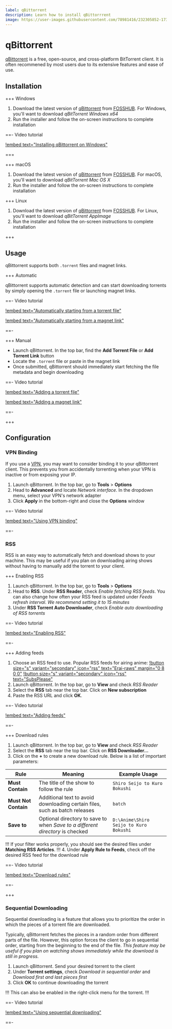 ```yaml
---
label: qBittorrent
description: Learn how to install qBittorrrent
image: https://user-images.githubusercontent.com/78981416/232305852-17383fd0-c7d7-4d1b-b14d-b227f0bd1ac4.png
---
```


# qBittorrent

[qBittorrent](https://www.qbittorrent.org) is a free, open-source, and cross-platform BitTorrent client. It is often recommened by most users due to its extensive features and ease of use.

## Installation

+++ Windows

1. Download the latest version of [qBittorrent](https://www.qbittorrent.org) from [FOSSHUB](https://www.fosshub.com/qBittorrent.html). For Windows, you'll want to download *qBitTorrent Windows x64*
2. Run the installer and follow the on-screen instructions to complete installation

==- Video tutorial

[!embed text="Installing qBittorrent on Windows"](https://files.catbox.moe/gbszk1.mp4)

===

+++ macOS

1. Download the latest version of [qBittorrent](https://www.qbittorrent.org) from [FOSSHUB](https://www.fosshub.com/qBittorrent.html). For macOS, you'll want to download *qBitTorrent Mac OS X*
2. Run the installer and follow the on-screen instructions to complete installation

+++ Linux

1. Download the latest version of [qBittorrent](https://www.qbittorrent.org) from [FOSSHUB](https://www.fosshub.com/qBittorrent.html). For Linux, you'll want to download *qBitTorrent AppImage*
2. Run the installer and follow the on-screen instructions to complete installation

+++

## Usage

qBittorrent supports both `.torrent` files and magnet links.

+++ Automatic

qBittorrent supports automatic detection and can start downloading torrents by simply opening the `.torrent` file or launching magnet links.

==- Video tutorial

[!embed text="Automatically starting from a torrent file"](https://files.catbox.moe/teg6jp.mp4)

[!embed text="Automatically starting from a magnet link"](https://files.catbox.moe/ne13a4.mp4)

==-

+++ Manual

- Launch qBittorrent. In the top bar, find the **Add Torrent File** or **Add Torrent Link** button
- Locate the `.torrent` file or paste in the magnet link
- Once submitted, qBittorrent should immediately start fetching the file metadata and begin downloading

==- Video tutorial

[!embed text="Adding a torrent file"](https://files.catbox.moe/3zdn7i.mp4)

[!embed text="Adding a magnet link"](https://files.catbox.moe/b2e924.mp4)

==-

+++

## Configuration

### VPN Binding

If you use a [VPN](/getting-started/torrenting/#vpn), you may want to consider binding it to your qBittorrent client. This prevents you from accidentally torrenting when your VPN is inactive or from exposing your IP.

1. Launch qBittorrent. In the top bar, go to **Tools** > **Options**
2. Head to **Advanced** and locate *Network interface*. In the dropdown menu, select your VPN's network adapter
3. Click **Apply** in the bottom-right and close the **Options** window

==- Video tutorial

[!embed text="Using VPN binding"](https://files.catbox.moe/3c9ebv.mp4)

==-

### RSS

RSS is an easy way to automatically fetch and download shows to your machine. This may be useful if you plan on downloading airing shows without having to manually add the torrent to your client.

+++ Enabling RSS

1. Launch qBittorrent. In the top bar, go to **Tools** > **Options**
2. Head to **RSS**. Under **RSS Reader**, check *Enable fetching RSS feeds*. You can also change how often your RSS feed is updated under *Feeds refresh interval*. *We recommend setting it to 15 minutes*
3. Under **RSS Torrent Auto Downloader**, check *Enable auto downloading of RSS torrents*

==- Video tutorial

[!embed text="Enabling RSS"](https://files.catbox.moe/vucg2l.mp4)

==-

+++ Adding feeds

1. Choose an RSS feed to use. Popular RSS feeds for airing anime:
[!button size="s" variant="secondary" icon="rss" text="Erai-raws" margin="0 8 0 0"](https://www.erai-raws.info/rss-page/)
[!button size="s" variant="secondary" icon="rss" text="SubsPlease"](https://subsplease.org/rss-feeds/)
2. Launch qBittorrent. In the top bar, go to **View** and check *RSS Reader*
3. Select the **RSS** tab near the top bar. Click on **New subscription**
4. Paste the RSS URL and click **OK**.

==- Video tutorial

[!embed text="Adding feeds"](https://files.catbox.moe/wzpm3n.mp4)

==-

+++ Download rules

1. Launch qBittorrent. In the top bar, go to **View** and check *RSS Reader*
2. Select the **RSS** tab near the top bar. Click on **RSS Downloader...**
3. Click on the **+** to create a new download rule. Below is a list of important parameters:

Rule                 | Meaning                                                                       | Example Usage
---------------------|-------------------------------------------------------------------------------|-----------------------------------------
**Must Contain**     | The title of the show to follow the rule                                      | `Shiro Seijo to Kuro Bokushi`
**Must Not Contain** | Additional text to avoid downloading certain files, such as batch releases    | `batch`
**Save to**          | Optional directory to save to when *Save to a different directory* is checked | `D:\Anime\Shiro Seijo to Kuro Bokushi`

!!!
If your filter works properly, you should see the desired files under **Matching RSS Articles**.
!!!
4. Under **Apply Rule to Feeds**, check off the desired RSS feed for the download rule

==- Video tutorial

[!embed text="Download rules"](https://files.catbox.moe/soc7hp.mp4)

==-

+++

### Sequential Downloading

Sequential downloading is a feature that allows you to prioritize the order in which the pieces of a torrent file are downloaded.

Typically, qBittorrent fetches the pieces in a random order from different parts of the file. However, this option forces the client to go in sequential order, starting from the beginning to the end of the file. *This feature may be useful if you plan on watching shows immediately while the download is still in progress.*

1. Launch qBittorrent. Send your desired torrent to the client
2. Under **Torrent settings**, check *Download in sequential order* and *Download first and last pieces first*
3. Click **OK** to continue downloading the torrent

!!!
This can also be enabled in the right-click menu for the torrent.
!!!

==- Video tutorial

[!embed text="Using sequential downloading"](https://files.catbox.moe/zbb42w.mp4)

==-
